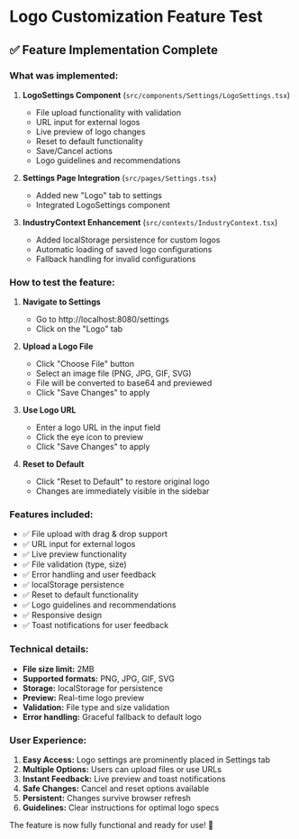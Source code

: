 # Logo Customization Feature Test

## ✅ **Feature Implementation Complete**

### **What was implemented:**

1. **LogoSettings Component** (`src/components/Settings/LogoSettings.tsx`)
   - File upload functionality with validation
   - URL input for external logos
   - Live preview of logo changes
   - Reset to default functionality
   - Save/Cancel actions
   - Logo guidelines and recommendations

2. **Settings Page Integration** (`src/pages/Settings.tsx`)
   - Added new "Logo" tab to settings
   - Integrated LogoSettings component

3. **IndustryContext Enhancement** (`src/contexts/IndustryContext.tsx`)
   - Added localStorage persistence for custom logos
   - Automatic loading of saved logo configurations
   - Fallback handling for invalid configurations

### **How to test the feature:**

1. **Navigate to Settings**
   - Go to http://localhost:8080/settings
   - Click on the "Logo" tab

2. **Upload a Logo File**
   - Click "Choose File" button
   - Select an image file (PNG, JPG, GIF, SVG)
   - File will be converted to base64 and previewed
   - Click "Save Changes" to apply

3. **Use Logo URL**
   - Enter a logo URL in the input field
   - Click the eye icon to preview
   - Click "Save Changes" to apply

4. **Reset to Default**
   - Click "Reset to Default" to restore original logo
   - Changes are immediately visible in the sidebar

### **Features included:**

- ✅ File upload with drag & drop support
- ✅ URL input for external logos
- ✅ Live preview functionality
- ✅ File validation (type, size)
- ✅ Error handling and user feedback
- ✅ localStorage persistence
- ✅ Reset to default functionality
- ✅ Logo guidelines and recommendations
- ✅ Responsive design
- ✅ Toast notifications for user feedback

### **Technical details:**

- **File size limit:** 2MB
- **Supported formats:** PNG, JPG, GIF, SVG
- **Storage:** localStorage for persistence
- **Preview:** Real-time logo preview
- **Validation:** File type and size validation
- **Error handling:** Graceful fallback to default logo

### **User Experience:**

1. **Easy Access:** Logo settings are prominently placed in Settings tab
2. **Multiple Options:** Users can upload files or use URLs
3. **Instant Feedback:** Live preview and toast notifications
4. **Safe Changes:** Cancel and reset options available
5. **Persistent:** Changes survive browser refresh
6. **Guidelines:** Clear instructions for optimal logo specs

The feature is now fully functional and ready for use! 🎉
